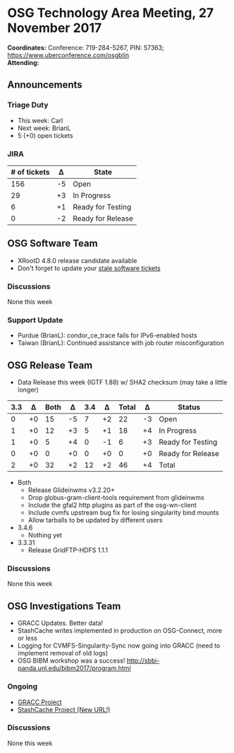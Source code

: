 # OSG Technology Area Meeting, 27 November 2017

**Coordinates:** Conference: 719-284-5267, PIN: 57363; <https://www.uberconference.com/osgblin>   
**Attending:**  


## Announcements


### Triage Duty

-   This week: Carl
-   Next week: BrianL
-   5 (+0) open tickets


### JIRA

| # of tickets | &Delta; | State             |
|------------ |------- |----------------- |
| 156          | -5      | Open              |
| 29           | +3      | In Progress       |
| 6            | +1      | Ready for Testing |
| 0            | -2      | Ready for Release |


## OSG Software Team

-   XRootD 4.8.0 release candidate available
-   Don't forget to update your [stale software tickets](https://jira.opensciencegrid.org/issues/?filter=16356)


### Discussions

None this week  


### Support Update

-   Purdue (BrianL): condor\_ce\_trace fails for IPv6-enabled hosts
-   Taiwan (BrianL): Continued assistance with job router misconfiguration


## OSG Release Team

-   Data Release this week (IGTF 1.88) w/ SHA2 checksum (may take a little longer)

| 3.3 | &Delta; | Both | &Delta; | 3.4 | &Delta; | Total | &Delta; | Status            |
|--- |------- |---- |------- |--- |------- |----- |------- |----------------- |
| 0   | +0      | 15   | -5      | 7   | +2      | 22    | -3      | Open              |
| 1   | +0      | 12   | +3      | 5   | +1      | 18    | +4      | In Progress       |
| 1   | +0      | 5    | +4      | 0   | -1      | 6     | +3      | Ready for Testing |
| 0   | +0      | 0    | +0      | 0   | +0      | 0     | +0      | Ready for Release |
| 2   | +0      | 32   | +2      | 12  | +2      | 46    | +4      | Total             |

-   Both  
    -   Release Glideinwms v3.2.20+
    -   Drop globus-gram-client-tools requirement from glideinwms
    -   Include the gfal2 http plugins as part of the osg-wn-client
    -   Include cvmfs upstream bug fix for losing singularity bind mounts
    -   Allow tarballs to be updated by different users
-   3.4.6  
    -   Nothing yet
-   3.3.31  
    -   Release GridFTP-HDFS 1.1.1


### Discussions

None this week  


## OSG Investigations Team

-   GRACC Updates.  Better data!
-   StashCache writes implemented in production on OSG-Connect, more or less
-   Logging for CVMFS-Singularity-Sync now going into GRACC (need to implement removal of old logs)
-   OSG BIBM workshop was a success! <http://sbbi-panda.unl.edu/bibm2017/program.html>


### Ongoing

-   [GRACC Project](https://jira.opensciencegrid.org/projects/GRACC/)
-   [StashCache Project (New URL!)](https://opensciencegrid.github.io/StashCache/)


### Discussions

None this week
